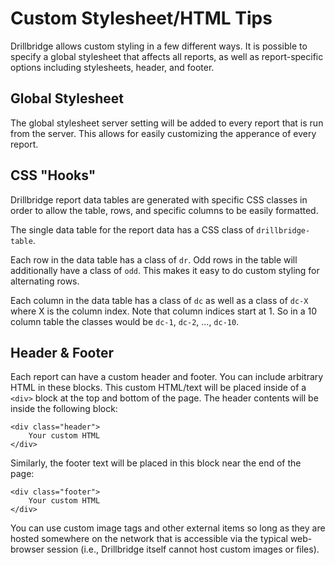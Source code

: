 # Custom Stylesheet/HTML Tips

Drillbridge allows custom styling in a few different ways. It is possible to specify a global stylesheet that affects all reports, as well as report-specific options including stylesheets, header, and footer.

## Global Stylesheet

The global stylesheet server setting will be added to every report that is run from the server. This allows for easily customizing the apperance of every report.

## CSS "Hooks"

Drillbridge report data tables are generated with specific CSS classes in order to allow the table, rows, and specific columns to be easily formatted.

The single data table for the report data has a CSS class of `drillbridge-table`.

Each row in the data table has a class of `dr`. Odd rows in the table will additionally have a class of `odd`. This makes it easy to do custom styling for alternating rows.

Each column in the data table has a class of `dc` as well as a class of `dc-X` where X is the column index. Note that column indices start at 1. So in a 10 column table the classes would be `dc-1`, `dc-2`, ..., `dc-10`.

## Header & Footer

Each report can have a custom header and footer. You can include arbitrary HTML in these blocks. This custom HTML/text will be placed inside of a `<div>` block at the top and bottom of the page. The header contents will be inside the following block:

	<div class="header">
		Your custom HTML
	</div>
	
Similarly, the footer text will be placed in this block near the end of the page:

	<div class="footer">
		Your custom HTML
	</div>

You can use custom image tags and other external items so long as they are hosted somewhere on the network that is accessible via the typical web-browser session (i.e., Drillbridge itself cannot host custom images or files).

